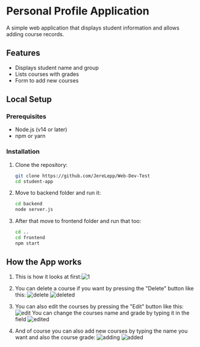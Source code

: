 # Personal Profile Application

A simple web application that displays student information and allows adding course records.

## Features
- Displays student name and group
- Lists courses with grades
- Form to add new courses

## Local Setup

### Prerequisites
- Node.js (v14 or later)
- npm or yarn

### Installation

1. Clone the repository:
   ```bash
   git clone https://github.com/JereLepp/Web-Dev-Test
   cd student-app

2. Move to backend folder and run it:
    ```bash
    cd backend
    node server.js

3. After that move to frontend folder and run that too:
    ```bash
    cd ..
    cd frontend
    npm start

 ## How the App works

1. This is how it looks at first:![1](https://github.com/user-attachments/assets/7c6a3c75-6610-41f2-aa6f-8b4672356e82)

2. You can delete a course if you want by pressing the "Delete" button like this: ![delete](https://github.com/user-attachments/assets/86722f0b-56bb-4b00-89a7-07d82e65f984) ![deleted](https://github.com/user-attachments/assets/35169938-3b8f-4881-8d70-052cd0a01e2e)

3. You can also edit the courses by pressing the "Edit" button like this: ![edit](https://github.com/user-attachments/assets/cd7098e9-25e3-48c7-8ff1-1faee899c416) You can change the courses name and grade by typing it in the field ![edited](https://github.com/user-attachments/assets/b6722660-001c-4523-856e-702c9770ac2b)

5. And of course you can also add new courses by typing the name you want and also the course grade: ![adding](https://github.com/user-attachments/assets/370ae234-fe2e-45cf-a367-d17f4eb34546) ![added](https://github.com/user-attachments/assets/03173443-07eb-47e1-b476-c40546820ec6)


